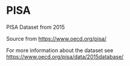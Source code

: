 # PISA
PISA Dataset from 2015


Source from https://www.oecd.org/pisa/ 

For more information about the dataset see https://www.oecd.org/pisa/data/2015database/
